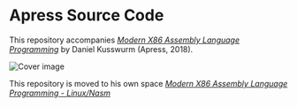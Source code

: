 # Apress Source Code

This repository accompanies [*Modern X86 Assembly Language Programming*](https://www.apress.com/9781484240625) by Daniel Kusswurm (Apress, 2018).

[comment]: #cover
![Cover image](9781484240625.jpg)

This repository is moved to his own space [*Modern X86 Assembly Language Programming - Linux/Nasm*](https://github.com/agguro/modern-x86-assembly-language-programming-1e/tree/linux)
